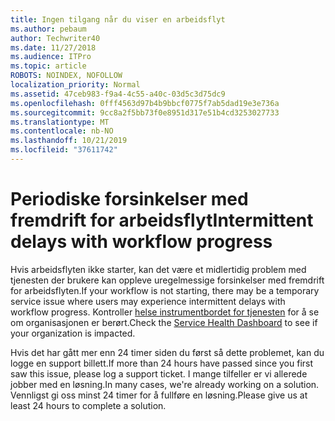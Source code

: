```yaml
---
title: Ingen tilgang når du viser en arbeidsflyt
ms.author: pebaum
author: Techwriter40
ms.date: 11/27/2018
ms.audience: ITPro
ms.topic: article
ROBOTS: NOINDEX, NOFOLLOW
localization_priority: Normal
ms.assetid: 47ceb983-f9a4-4c55-a40c-03d5c3d75dc9
ms.openlocfilehash: 0fff4563d97b4b9bbcf0775f7ab5dad19e3e736a
ms.sourcegitcommit: 9cc8a2f5bb73f0e8951d317e51b4cd3253027733
ms.translationtype: MT
ms.contentlocale: nb-NO
ms.lasthandoff: 10/21/2019
ms.locfileid: "37611742"
---
```

# <a name="intermittent-delays-with-workflow-progress"></a><span data-ttu-id="2d3b0-102">Periodiske forsinkelser med fremdrift for arbeidsflyt</span><span class="sxs-lookup"><span data-stu-id="2d3b0-102">Intermittent delays with workflow progress</span></span>

<span data-ttu-id="2d3b0-103">Hvis arbeidsflyten ikke starter, kan det være et midlertidig problem med tjenesten der brukere kan oppleve uregelmessige forsinkelser med fremdrift for arbeidsflyten.</span><span class="sxs-lookup"><span data-stu-id="2d3b0-103">If your workflow is not starting, there may be a temporary service issue where users may experience intermittent delays with workflow progress.</span></span> <span data-ttu-id="2d3b0-104">Kontroller [helse instrumentbordet for tjenesten](https://admin.microsoft.com/AdminPortal/Home#/servicehealth) for å se om organisasjonen er berørt.</span><span class="sxs-lookup"><span data-stu-id="2d3b0-104">Check the [Service Health Dashboard](https://admin.microsoft.com/AdminPortal/Home#/servicehealth) to see if your organization is impacted.</span></span> 

<span data-ttu-id="2d3b0-105">Hvis det har gått mer enn 24 timer siden du først så dette problemet, kan du logge en support billett.</span><span class="sxs-lookup"><span data-stu-id="2d3b0-105">If more than 24 hours have passed since you first saw this issue, please log a support ticket.</span></span> <span data-ttu-id="2d3b0-106">I mange tilfeller er vi allerede jobber med en løsning.</span><span class="sxs-lookup"><span data-stu-id="2d3b0-106">In many cases, we're already working on a solution.</span></span> <span data-ttu-id="2d3b0-107">Vennligst gi oss minst 24 timer for å fullføre en løsning.</span><span class="sxs-lookup"><span data-stu-id="2d3b0-107">Please give us at least 24 hours to complete a solution.</span></span>


  

